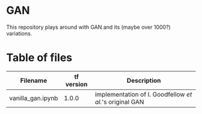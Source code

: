 # GAN

This repository plays around with GAN and its (maybe over 1000?) variations.

# Table of files

| Filename | tf version | Description |
|----------|------------|-------------|
| vanilla_gan.ipynb | 1.0.0 | implementation of I. Goodfellow *et al.*'s original GAN |


